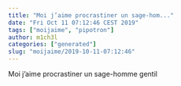 ```yaml
---
title: "Moi j’aime procrastiner un sage-hom..."
date: "Fri Oct 11 07:12:46 CEST 2019"
tags: ["moijaime", "pipotron"]
author: m1ch3l
categories: ["generated"]
slug: "moijaime/2019-10-11-07:12:46"
---
```


Moi j’aime procrastiner un sage-homme gentil
